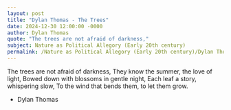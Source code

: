 ```yaml
---
layout: post
title: "Dylan Thomas - The Trees"
date: 2024-12-30 12:00:00 -0000
author: Dylan Thomas
quote: "The trees are not afraid of darkness,"
subject: Nature as Political Allegory (Early 20th century)
permalink: /Nature as Political Allegory (Early 20th century)/Dylan Thomas/Dylan Thomas - The Trees
---
```


The trees are not afraid of darkness,
They know the summer, the love of light,
Bowed down with blossoms in gentle night,
Each leaf a story, whispering slow,
To the wind that bends them, to let them grow.

- Dylan Thomas
